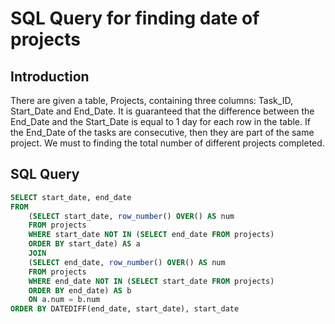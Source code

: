 # SQL Query for finding date of projects

## Introduction
There are given a table, Projects, containing three columns: Task_ID, Start_Date and End_Date. It is guaranteed that the difference between the End_Date and the Start_Date is equal to 1 day for each row in the table.
If the End_Date of the tasks are consecutive, then they are part of the same project. We must to finding the total number of different projects completed.

## SQL Query
```sql
SELECT start_date, end_date
FROM
    (SELECT start_date, row_number() OVER() AS num
    FROM projects
    WHERE start_date NOT IN (SELECT end_date FROM projects)
    ORDER BY start_date) AS a
    JOIN 
    (SELECT end_date, row_number() OVER() AS num
    FROM projects
    WHERE end_date NOT IN (SELECT start_date FROM projects)
    ORDER BY end_date) AS b
    ON a.num = b.num
ORDER BY DATEDIFF(end_date, start_date), start_date
